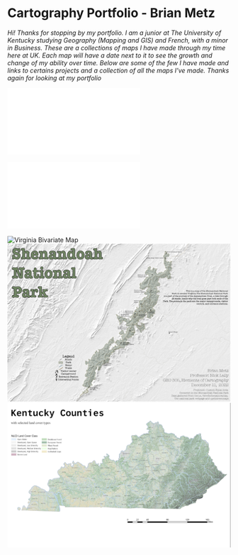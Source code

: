 # Cartography Portfolio - Brian Metz

*Hi! Thanks for stopping by my portfolio. I am a junior at The University of Kentucky studying Geography (Mapping and GIS) and French, with a minor in Business. These are a collections of maps I have made through my time here at UK. Each map will have a date next to it to see the growth and change of my ability over time. Below are some of the few I have made and links to certains projects and a collection of all the maps I've made. Thanks again for looking at my portfolio*

![Follow this link to see my projects I have done](Projects.md)



![Follow this link to see all the maps that I have created](Map_Library.md)



![Virginia Bivariate Map](./Maps/Lab3-01.png) ![Shenandoah National Park Map](./Maps/FinalShenV2-01.png) ![Kentucky Land Cover Map](./Maps/KyLandcover.jpg)
